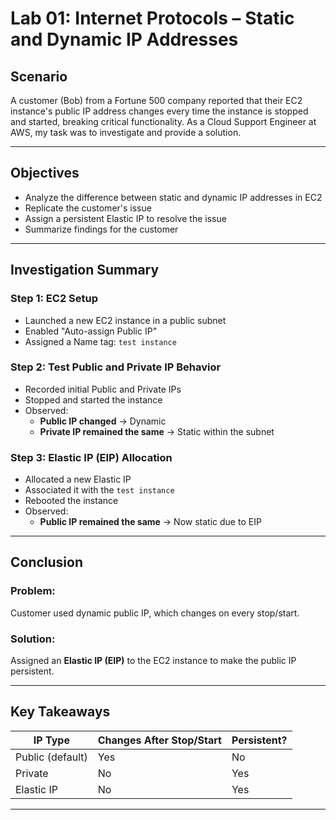 # Lab 01: Internet Protocols – Static and Dynamic IP Addresses

## Scenario
A customer (Bob) from a Fortune 500 company reported that their EC2 instance's public IP address changes every time the instance is stopped and started, breaking critical functionality. As a Cloud Support Engineer at AWS, my task was to investigate and provide a solution.

---

## Objectives

- Analyze the difference between static and dynamic IP addresses in EC2
- Replicate the customer's issue
- Assign a persistent Elastic IP to resolve the issue
- Summarize findings for the customer

---

## Investigation Summary

### Step 1: EC2 Setup
- Launched a new EC2 instance in a public subnet
- Enabled "Auto-assign Public IP"
- Assigned a Name tag: `test instance`

### Step 2: Test Public and Private IP Behavior
- Recorded initial Public and Private IPs
- Stopped and started the instance
- Observed:
  - **Public IP changed** → Dynamic
  - **Private IP remained the same** → Static within the subnet

### Step 3: Elastic IP (EIP) Allocation
- Allocated a new Elastic IP
- Associated it with the `test instance`
- Rebooted the instance
- Observed:
  - **Public IP remained the same** → Now static due to EIP

---

## Conclusion

### Problem:
Customer used dynamic public IP, which changes on every stop/start.

### Solution:
Assigned an **Elastic IP (EIP)** to the EC2 instance to make the public IP persistent.

---

## Key Takeaways

| IP Type         | Changes After Stop/Start | Persistent? |
|----------------|---------------------------|-------------|
| Public (default) |    Yes                   |  No        |
| Private         |    No                     |  Yes       |
| Elastic IP      |    No                     |  Yes       |

---

